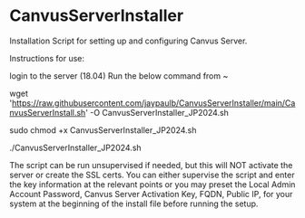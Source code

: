 # CanvusServerInstaller
Installation Script for setting up and configuring Canvus Server.

Instructions for use:


login to the server (18.04)
Run the below command from ~

wget  'https://raw.githubusercontent.com/jaypaulb/CanvusServerInstaller/main/CanvusServerInstall.sh' -O CanvusServerInstaller_JP2024.sh

sudo chmod +x CanvusServerInstaller_JP2024.sh

./CanvusServerInstaller_JP2024.sh

The script can be run unsupervised if needed, but this will NOT activate the server or create the SSL certs.
You can either supervise the script and enter the key information at the relevant points or you may preset the 
Local Admin Account Password, 
Canvus Server Activation Key, 
FQDN,
Public IP,
for your system at the beginning of the install file before running the setup.
